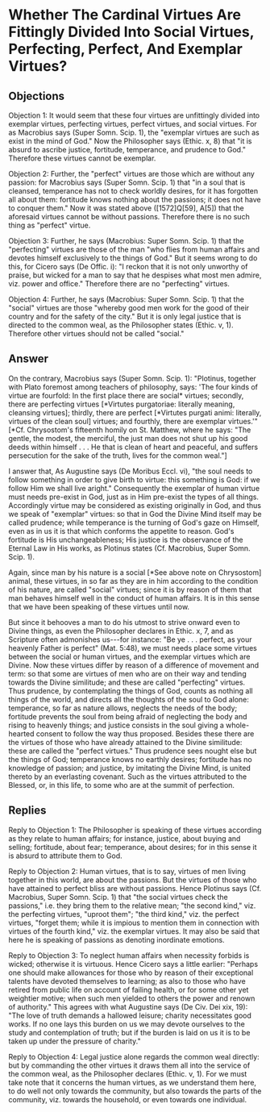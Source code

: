 # Whether The Cardinal Virtues Are Fittingly Divided Into Social Virtues, Perfecting, Perfect, And Exemplar Virtues?

## Objections

Objection 1: It would seem that these four virtues are unfittingly divided into exemplar virtues, perfecting virtues, perfect virtues, and social virtues. For as Macrobius says (Super Somn. Scip. 1), the "exemplar virtues are such as exist in the mind of God." Now the Philosopher says (Ethic. x, 8) that "it is absurd to ascribe justice, fortitude, temperance, and prudence to God." Therefore these virtues cannot be exemplar.

Objection 2: Further, the "perfect" virtues are those which are without any passion: for Macrobius says (Super Somn. Scip. 1) that "in a soul that is cleansed, temperance has not to check worldly desires, for it has forgotten all about them: fortitude knows nothing about the passions; it does not have to conquer them." Now it was stated above ([1572]Q[59], A[5]) that the aforesaid virtues cannot be without passions. Therefore there is no such thing as "perfect" virtue.

Objection 3: Further, he says (Macrobius: Super Somn. Scip. 1) that the "perfecting" virtues are those of the man "who flies from human affairs and devotes himself exclusively to the things of God." But it seems wrong to do this, for Cicero says (De Offic. i): "I reckon that it is not only unworthy of praise, but wicked for a man to say that he despises what most men admire, viz. power and office." Therefore there are no "perfecting" virtues.

Objection 4: Further, he says (Macrobius: Super Somn. Scip. 1) that the "social" virtues are those "whereby good men work for the good of their country and for the safety of the city." But it is only legal justice that is directed to the common weal, as the Philosopher states (Ethic. v, 1). Therefore other virtues should not be called "social."

## Answer

On the contrary, Macrobius says (Super Somn. Scip. 1): "Plotinus, together with Plato foremost among teachers of philosophy, says: 'The four kinds of virtue are fourfold: In the first place there are social* virtues; secondly, there are perfecting virtues [*Virtutes purgatoriae: literally meaning, cleansing virtues]; thirdly, there are perfect [*Virtutes purgati animi: literally, virtues of the clean soul] virtues; and fourthly, there are exemplar virtues.'" [*Cf. Chrysostom's fifteenth homily on St. Matthew, where he says: "The gentle, the modest, the merciful, the just man does not shut up his good deeds within himself . . . He that is clean of heart and peaceful, and suffers persecution for the sake of the truth, lives for the common weal."]

I answer that, As Augustine says (De Moribus Eccl. vi), "the soul needs to follow something in order to give birth to virtue: this something is God: if we follow Him we shall live aright." Consequently the exemplar of human virtue must needs pre-exist in God, just as in Him pre-exist the types of all things. Accordingly virtue may be considered as existing originally in God, and thus we speak of "exemplar" virtues: so that in God the Divine Mind itself may be called prudence; while temperance is the turning of God's gaze on Himself, even as in us it is that which conforms the appetite to reason. God's fortitude is His unchangeableness; His justice is the observance of the Eternal Law in His works, as Plotinus states (Cf. Macrobius, Super Somn. Scip. 1).

Again, since man by his nature is a social [*See above note on Chrysostom] animal, these virtues, in so far as they are in him according to the condition of his nature, are called "social" virtues; since it is by reason of them that man behaves himself well in the conduct of human affairs. It is in this sense that we have been speaking of these virtues until now.

But since it behooves a man to do his utmost to strive onward even to Divine things, as even the Philosopher declares in Ethic. x, 7, and as Scripture often admonishes us---for instance: "Be ye . . . perfect, as your heavenly Father is perfect" (Mat. 5:48), we must needs place some virtues between the social or human virtues, and the exemplar virtues which are Divine. Now these virtues differ by reason of a difference of movement and term: so that some are virtues of men who are on their way and tending towards the Divine similitude; and these are called "perfecting" virtues. Thus prudence, by contemplating the things of God, counts as nothing all things of the world, and directs all the thoughts of the soul to God alone: temperance, so far as nature allows, neglects the needs of the body; fortitude prevents the soul from being afraid of neglecting the body and rising to heavenly things; and justice consists in the soul giving a whole-hearted consent to follow the way thus proposed. Besides these there are the virtues of those who have already attained to the Divine similitude: these are called the "perfect virtues." Thus prudence sees nought else but the things of God; temperance knows no earthly desires; fortitude has no knowledge of passion; and justice, by imitating the Divine Mind, is united thereto by an everlasting covenant. Such as the virtues attributed to the Blessed, or, in this life, to some who are at the summit of perfection.

## Replies

Reply to Objection 1: The Philosopher is speaking of these virtues according as they relate to human affairs; for instance, justice, about buying and selling; fortitude, about fear; temperance, about desires; for in this sense it is absurd to attribute them to God.

Reply to Objection 2: Human virtues, that is to say, virtues of men living together in this world, are about the passions. But the virtues of those who have attained to perfect bliss are without passions. Hence Plotinus says (Cf. Macrobius, Super Somn. Scip. 1) that "the social virtues check the passions," i.e. they bring them to the relative mean; "the second kind," viz. the perfecting virtues, "uproot them"; "the third kind," viz. the perfect virtues, "forget them; while it is impious to mention them in connection with virtues of the fourth kind," viz. the exemplar virtues. It may also be said that here he is speaking of passions as denoting inordinate emotions.

Reply to Objection 3: To neglect human affairs when necessity forbids is wicked; otherwise it is virtuous. Hence Cicero says a little earlier: "Perhaps one should make allowances for those who by reason of their exceptional talents have devoted themselves to learning; as also to those who have retired from public life on account of failing health, or for some other yet weightier motive; when such men yielded to others the power and renown of authority." This agrees with what Augustine says (De Civ. Dei xix, 19): "The love of truth demands a hallowed leisure; charity necessitates good works. If no one lays this burden on us we may devote ourselves to the study and contemplation of truth; but if the burden is laid on us it is to be taken up under the pressure of charity."

Reply to Objection 4: Legal justice alone regards the common weal directly: but by commanding the other virtues it draws them all into the service of the common weal, as the Philosopher declares (Ethic. v, 1). For we must take note that it concerns the human virtues, as we understand them here, to do well not only towards the community, but also towards the parts of the community, viz. towards the household, or even towards one individual.